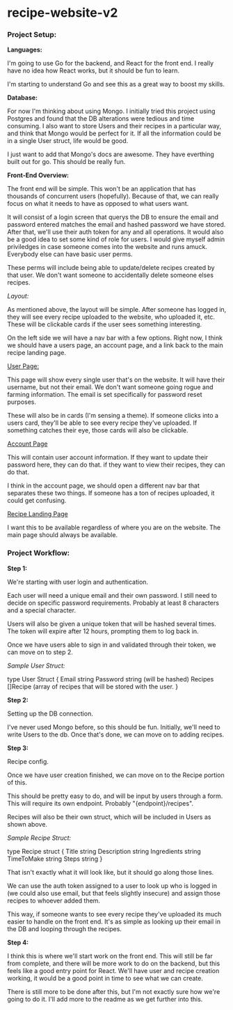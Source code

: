 # recipe-website-v2

### Project Setup:

**Languages:**

I'm going to use Go for the backend, and React for the front end. I really have no idea how React works, but it should be fun to learn. 

I'm starting to understand Go and see this as a great way to boost my skills. 

**Database:**

For now I'm thinking about using Mongo. I initially tried this project using Postgres and found that the DB alterations were tedious and time consuming. I also want to store Users and their recipes in a particular way, and think that Mongo would be perfect for it. If all the information could be in a single User struct, life would be good.

I just want to add that Mongo's docs are awesome. They have everthing built out for go. This should be really fun. 

**Front-End Overview:**

The front end will be simple. This won't be an application that has thousands of concurrent users (hopefully). Because of that, we can really focus on what it needs to have as opposed to what users want. 

It will consist of a login screen that querys the DB to ensure the email and password entered matches the email and hashed password we have stored. After that, we'll use their auth token for any and all operations. It would also be a good idea to set some kind of role for users. I would give myself admin priviledges in case someone comes into the website and runs amuck. Everybody else can have basic user perms. 

These perms will include being able to update/delete recipes created by that user. We don't want someone to accidentally delete someone elses recipes. 

*Layout:*

As mentioned above, the layout will be simple. After someone has logged in, they will see every recipe uploaded to the website, who uploaded it, etc. These will be clickable cards if the user sees something interesting. 

On the left side we will have a nav bar with a few options. Right now, I think we should have a users page, an account page, and a link back to the main recipe landing page. 

<ins>User Page:</ins>

This page will show every single user that's on the website. It will have their username, but not their email. We don't want someone going rogue and farming information. The email is set specifically for password reset purposes. 

These will also be in cards (I'm sensing a theme). If someone clicks into a users card, they'll be able to see every recipe they've uploaded. If something catches their eye, those cards will also be clickable. 

<ins>Account Page</ins>

This will contain user account information. If they want to update their password here, they can do that. if they want to view their recipes, they can do that. 

I think in the account page, we should open a different nav bar that separates these two things. If someone has a ton of recipes uploaded, it could get confusing. 

<ins>Recipe Landing Page</ins>

I want this to be available regardless of where you are on the website. The main page should always be available. 


### Project Workflow:

**Step 1:**

We're starting with user login and authentication. 

Each user will need a unique email and their own password. I still need to decide on specific password requirements. Probably at least 8 characters and a special 
character. 

Users will also be given a unique token that will be hashed several times. The token will expire after 12 hours, prompting them to log back in. 

Once we have users able to sign in and validated through their token, we can move on to step 2.

*Sample User Struct:*

type User Struct {
    Email string
    Password string (will be hashed)
    Recipes []Recipe (array of recipes that will be stored with the user.
}

**Step 2:**

Setting up the DB connection. 

I've never used Mongo before, so this should be fun. Initially, we'll need to write Users to the db. Once that's done, we can move on to adding recipes. 

**Step 3:**

Recipe config. 

Once we have user creation finished, we can move on to the Recipe portion of this.

This should be pretty easy to do, and will be input by users through a form. This will require its own endpoint. Probably "{endpoint}/recipes". 

Recipes will also be their own struct, which will be included in Users as shown above. 

*Sample Recipe Struct:*

type Recipe struct {
    Title string
    Description string
    Ingredients string
    TimeToMake string
    Steps string
}

That isn't exactly what it will look like, but it should go along those lines. 

We can use the auth token assigned to a user to look up who is logged in (we could also use email, but that feels slightly insecure) and assign those recipes to whoever added them. 

This way, if someone wants to see every recipe they've uploaded its much easier to handle on the front end. It's as simple as looking up their email in the DB and looping through the recipes. 

**Step 4:**

I think this is where we'll start work on the front end. This will still be far from complete, and there will be more work to do on the backend, but this feels like a good entry point for React. We'll have user and recipe creation working, it would be a good point in time to see what we can create. 

There is still more to be done after this, but I'm not exactly sure how we're going to do it. I'll add more to the readme as we get further into this. 


